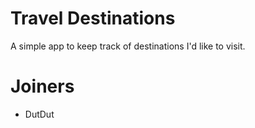 # Travel Destinations

A simple app to keep track of destinations I'd like to visit.
# Joiners
* DutDut
